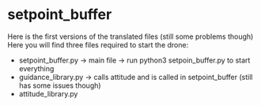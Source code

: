 # setpoint_buffer
Here is the first versions of the translated files (still some problems though) 
Here you will find three files required to start the drone: 
- setpoint_buffer.py -> main file -> run python3 setpoin_buffer.py to start everything 
- guidance_library.py -> calls attitude and is called in setpoint_buffer (still has some issues though) 
- attitude_library.py 
